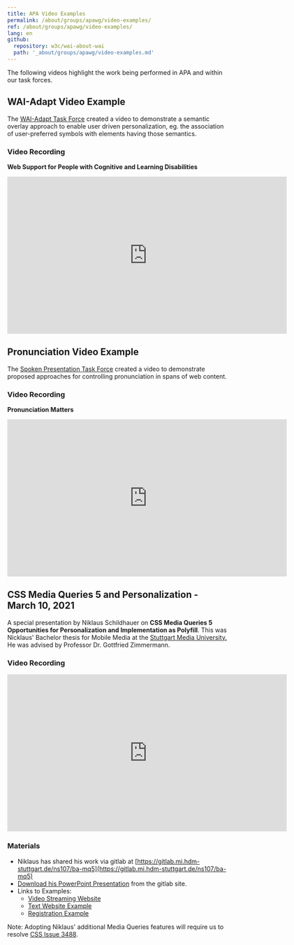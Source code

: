 ```yaml
---
title: APA Video Examples
permalink: /about/groups/apawg/video-examples/
ref: /about/groups/apawg/video-examples/
lang: en
github:
  repository: w3c/wai-about-wai
  path: '_about/groups/apawg/video-examples.md'
---
```


The following videos highlight the work being performed in APA and within our task forces.

## WAI-Adapt Video Example

The [WAI-Adapt Task Force](/about/groups/task-forces/personalization/) created a video to demonstrate a semantic overlay approach to enable user driven personalization, eg. the association of user-preferred symbols with elements having those semantics.

### Video Recording

**Web Support for People with Cognitive and Learning Disabilities**

<iframe
   width="640" height="360"
   src="https://player.streamfizz.live/embed/media/ckfigusqfihig0731jmex8a9s"
   frameborder="0"
   allow="accelerometer; autoplay; encrypted-media; picture-in-picture" allowFullScreen="">
</iframe>

## Pronunciation Video Example

The [Spoken Presentation Task Force](/about/groups/apawg/task-forces/pronunciation/) created a video to demonstrate proposed approaches for controlling pronunciation in spans of web content.

### Video Recording

**Pronunciation Matters**

<iframe
   width="640" height="360"
   src="https://player.streamfizz.live/embed/media/ckfibm5fbh2xp0731w0leedro"
   frameborder="0"
   allow="accelerometer; autoplay; encrypted-media; picture-in-picture" allowFullScreen="">
</iframe>


## CSS Media Queries 5 and Personalization - March 10, 2021

A special presentation by Niklaus Schildhauer on **CSS Media Queries 5 Opportunities for Personalization and Implementation as Polyfill**. This was Nicklaus' Bachelor thesis for Mobile Media at the [Stuttgart Media University.](https://www.hdm-stuttgart.de/en) He was advised by Professor Dr. Gottfried Zimmermann.

### Video Recording

<iframe
   width="640" height="360"
   src="https://player.streamfizz.live/embed/media/ckq9ijuy7456134axkz0pojtlnc"
   frameborder="0"
   allow="accelerometer; autoplay; encrypted-media; picture-in-picture" allowFullScreen="">
</iframe>

### Materials

- Niklaus has shared his work via gitlab at [https://gitlab.mi.hdm-stuttgart.de/ns107/ba-mq5](https://gitlab.mi.hdm-stuttgart.de/ns107/ba-mq5)
- [Download his PowerPoint Presentation](https://gitlab.mi.hdm-stuttgart.de/ns107/ba-mq5/-/blob/master/docs/1_Presentation/20201118_Common_Terms.pptx) from the gitlab site.
- Links to Examples:
    - [Video Streaming Website](https://gpii.eu/mq-5/example/video/)
    - [Text Website Example](https://gpii.eu/mq-5/example/text/)
    - [Registration Example](https://gpii.eu/mq-5/example/registration/)

Note: Adopting Niklaus' additional Media Queries features will require us to resolve [CSS Issue 3488](https://github.com/w3c/csswg-drafts/issues/3488).
